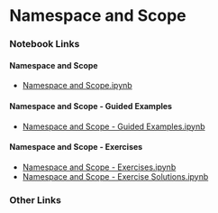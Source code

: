 # Namespace and Scope

### Notebook Links

#### Namespace and Scope
- [Namespace and Scope.ipynb](https://colab.research.google.com/drive/1rGaRBeMQW33eLoWVdKWRrM9pJyORbMre?usp=sharing)
  
#### Namespace and Scope - Guided Examples
- [Namespace and Scope - Guided Examples.ipynb](https://colab.research.google.com/drive/1x4SXTzDNHZj711OYXp5X3kRtfkCQr1Lj?usp=sharing)

#### Namespace and Scope - Exercises
- [Namespace and Scope - Exercises.ipynb](https://colab.research.google.com/drive/1vQ0I0kKfLTyQP44nlC9zxozjLSDXXMih?usp=sharing)
- [Namespace and Scope - Exercise Solutions.ipynb](https://colab.research.google.com/drive/1W0Jv7Km9gw75ztJcLPT8783ib2RTJP7w?usp=sharing)

### Other Links

